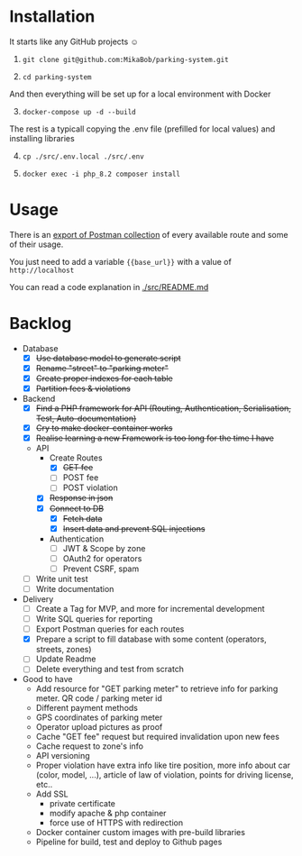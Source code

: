 # Installation

It starts like any GitHub projects :relaxed:

1. `git clone git@github.com:MikaBob/parking-system.git`

2. `cd parking-system`

And then everything will be set up for a local environment with Docker

3. `docker-compose up -d --build`

The rest is a typicall copying the .env file (prefilled for local values) and installing libraries

4. `cp ./src/.env.local ./src/.env`

5. `docker exec -i php_8.2 composer install`

# Usage

There is an [export of Postman collection](https://github.com/MikaBob/parking-system/tree/main/parking-system.postman_collection.json)  of every available route and some of their usage.

You just need to add a variable `{{base_url}}` with a value of `http://localhost`

You can read a code explanation in [./src/README.md](https://github.com/MikaBob/parking-system/tree/main/src/README.md)

# Backlog

- Database
    - [x] ~~Use database model to generate script~~
    - [x] ~~Rename "street" to "parking meter"~~
    - [x] ~~Create proper indexes for each table~~
    - [x] ~~Partition fees & violations~~

- Backend
    - [x] ~~Find a PHP framework for API (Routing, Authentication, Serialisation, Test, Auto-documentation)~~
    - [x] ~~Cry to make docker-container works~~
    - [x] ~~Realise learning a new Framework is too long for the time I have~~
    - API
        - Create Routes
            - [x] ~~GET fee~~
            - [ ] POST fee
            - [ ] POST violation
        - [x] ~~Response in json~~
        - [x] ~~Connect to DB~~
            - [x] ~~Fetch data~~
            - [x] ~~Insert data and prevent SQL injections~~
        - Authentication
            - [ ] JWT & Scope by zone
            - [ ] OAuth2 for operators
            - [ ] Prevent CSRF, spam
    - [ ] Write unit test
    - [ ] Write documentation

- Delivery
    - [ ] Create a Tag for MVP, and more for incremental development
    - [ ] Write SQL queries for reporting
    - [ ] Export Postman queries for each routes
    - [x] Prepare a script to fill database with some content (operators, streets, zones)
    - [ ] Update Readme
    - [ ] Delete everything and test from scratch

- Good to have
    - Add resource for "GET parking meter" to retrieve info for parking meter. QR code / parking meter id
    - Different payment methods
    - GPS coordinates of parking meter
    - Operator upload pictures as proof
    - Cache "GET fee" request but required invalidation upon new fees
    - Cache request to zone's info
    - API versioning
    - Proper violation have extra info like tire position, more info about car (color, model, ...), article of law of violation, points for driving license, etc..
    - Add SSL 
        - private certificate
        - modify apache & php container
        - force use of HTTPS with redirection
    - Docker container custom images with pre-build libraries
    - Pipeline for build, test and deploy to Github pages